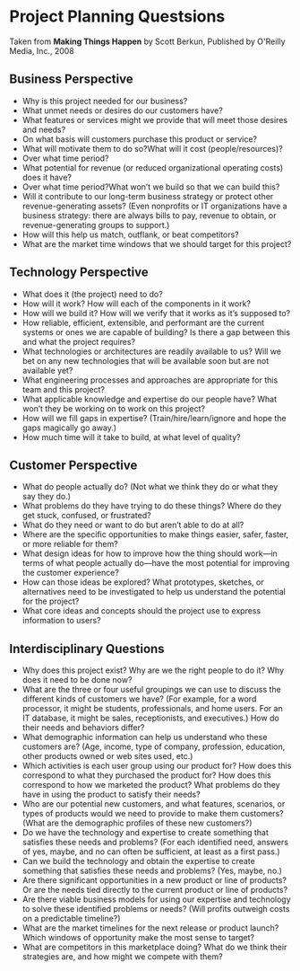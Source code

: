 # Project Planning Questsions

Taken from **Making Things Happen** by Scott Berkun, Published by O'Reilly Media, Inc., 2008

## Business Perspective

* Why is this project needed for our business?
* What unmet needs or desires do our customers have?
* What features or services might we provide that will meet those desires and needs?
* On what basis will customers purchase this product or service?
* What will motivate them to do so?What will it cost (people/resources)?
* Over what time period?
* What potential for revenue (or reduced organizational operating costs) does it have?
* Over what time period?What won’t we build so that we can build this?
* Will it contribute to our long-term business strategy or protect other revenue-generating assets? (Even nonprofits or IT organizations have a business strategy: there are always bills to pay, revenue to obtain, or revenue-generating groups to support.)
* How will this help us match, outflank, or beat competitors?
* What are the market time windows that we should target for this project?

## Technology Perspective

* What does it (the project) need to do?
* How will it work? How will each of the components in it work?
* How will we build it? How will we verify that it works as it’s supposed to?
* How reliable, efficient, extensible, and performant are the current systems or ones we are capable of building? Is there a gap between this and what the project requires?
* What technologies or architectures are readily available to us? Will we bet on any new technologies that will be available soon but are not available yet?
* What engineering processes and approaches are appropriate for this team and this project?
* What applicable knowledge and expertise do our people have? What won’t they be working on to work on this project?
* How will we fill gaps in expertise? (Train/hire/learn/ignore and hope the gaps magically go away.)
* How much time will it take to build, at what level of quality?

## Customer Perspective
* What do people actually do? (Not what we think they do or what they say they do.)
* What problems do they have trying to do these things? Where do they get stuck, confused, or frustrated?
* What do they need or want to do but aren’t able to do at all?
* Where are the specific opportunities to make things easier, safer, faster, or more reliable for them?
* What design ideas for how to improve how the thing should work—in terms of what people actually do—have the most potential for improving the customer experience?
* How can those ideas be explored? What prototypes, sketches, or alternatives need to be investigated to help us understand the potential for the project?
* What core ideas and concepts should the project use to express information to users?

## Interdisciplinary Questions
* Why does this project exist? Why are we the right people to do it? Why does it need to be done now?
* What are the three or four useful groupings we can use to discuss the different kinds of customers we have? (For example, for a word processor, it might be students, professionals, and home users. For an IT database, it might be sales, receptionists, and executives.) How do their needs and behaviors differ?
* What demographic information can help us understand who these customers are? (Age, income, type of company, profession, education, other products owned or web sites used, etc.)
* Which activities is each user group using our product for? How does this correspond to what they purchased the product for? How does this correspond to how we marketed the product? What problems do they have in using the product to satisfy their needs?
* Who are our potential new customers, and what features, scenarios, or types of products would we need to provide to make them customers? (What are the demographic profiles of these new customers?)
* Do we have the technology and expertise to create something that satisfies these needs and problems? (For each identified need, answers of yes, maybe, and no can often be sufficient, at least as a first pass.)
* Can we build the technology and obtain the expertise to create something that satisfies these needs and problems? (Yes, maybe, no.)
* Are there significant opportunities in a new product or line of products? Or are the needs tied directly to the current product or line of products?
* Are there viable business models for using our expertise and technology to solve these identified problems or needs? (Will profits outweigh costs on a predictable timeline?)
* What are the market timelines for the next release or product launch? Which windows of opportunity make the most sense to target?
* What are competitors in this marketplace doing? What do we think their strategies are, and how might we compete with them?

